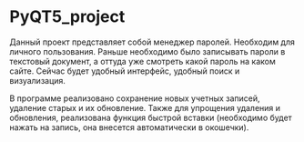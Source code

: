 # PyQT5_project

Данный проект представляет собой менеджер паролей. 
Необходим для личного пользования. 
Раньше необходимо было записывать пароли в текстовый документ, а оттуда уже смотреть какой пароль на каком сайте. Сейчас будет удобный интерфейс, 
удобный поиск и визуализация.

В программе реализовано сохранение новых учетных записей, удаление старых и их обновление. Также для упрощения удаления и обновления, реализована функция 
быстрой вставки (необходимо будет нажать на запись, она внесется автоматически в окошечки).
